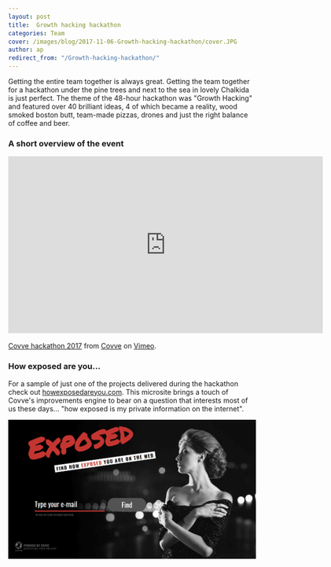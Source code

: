 ```yaml
---
layout: post
title:  Growth hacking hackathon
categories: Team
cover: /images/blog/2017-11-06-Growth-hacking-hackathon/cover.JPG
author: ap	
redirect_from: "/Growth-hacking-hackathon/"
---
```

Getting the entire team together is always great. Getting the team together for a hackathon under the pine trees and next to the sea in lovely Chalkida is just perfect. The theme of the 48-hour hackathon was "Growth Hacking" and featured over 40 brilliant ideas, 4 of which became a reality, wood smoked boston butt, team-made pizzas, drones and just the right balance of coffee and beer.
<!--more-->

### A short overview of the event

<iframe src="https://player.vimeo.com/video/240901043" width="640" height="360" frameborder="0" webkitallowfullscreen mozallowfullscreen allowfullscreen></iframe> <p><a href="https://vimeo.com/240901043">Covve hackathon 2017</a> from <a href="https://vimeo.com/covve">Covve</a> on <a href="https://vimeo.com">Vimeo</a>.</p>


### How exposed are you...
For a sample of just one of the projects delivered during the hackathon check out [howexposedareyou.com][howexposedareyou.com]. This microsite brings a touch of Covve's improvements engine to bear on a question that interests most of us these days... "how exposed is my private information on the internet".

![exposed](/images/blog/2017-11-06-Growth-hacking-hackathon/exposed.png)

[howexposedareyou.com]: https://howexposedareyou.com